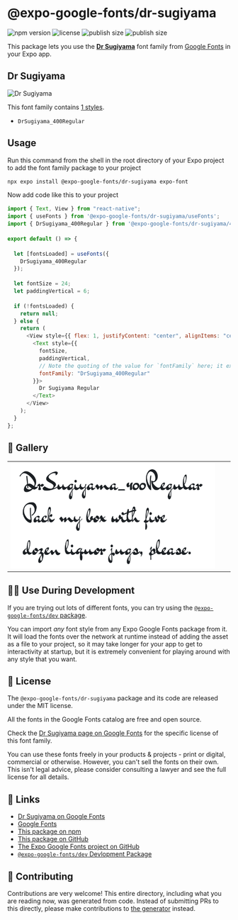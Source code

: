 # @expo-google-fonts/dr-sugiyama

![npm version](https://flat.badgen.net/npm/v/@expo-google-fonts/dr-sugiyama)
![license](https://flat.badgen.net/github/license/expo/google-fonts)
![publish size](https://flat.badgen.net/packagephobia/install/@expo-google-fonts/dr-sugiyama)
![publish size](https://flat.badgen.net/packagephobia/publish/@expo-google-fonts/dr-sugiyama)

This package lets you use the [**Dr Sugiyama**](https://fonts.google.com/specimen/Dr+Sugiyama) font family from [Google Fonts](https://fonts.google.com/) in your Expo app.

## Dr Sugiyama

![Dr Sugiyama](./font-family.png)

This font family contains [1 styles](#-gallery).

- `DrSugiyama_400Regular`

## Usage

Run this command from the shell in the root directory of your Expo project to add the font family package to your project

```sh
npx expo install @expo-google-fonts/dr-sugiyama expo-font
```

Now add code like this to your project

```js
import { Text, View } from "react-native";
import { useFonts } from '@expo-google-fonts/dr-sugiyama/useFonts';
import { DrSugiyama_400Regular } from '@expo-google-fonts/dr-sugiyama/400Regular';

export default () => {

  let [fontsLoaded] = useFonts({
    DrSugiyama_400Regular
  });

  let fontSize = 24;
  let paddingVertical = 6;

  if (!fontsLoaded) {
    return null;
  } else {
    return (
      <View style={{ flex: 1, justifyContent: "center", alignItems: "center" }}>
        <Text style={{
          fontSize,
          paddingVertical,
          // Note the quoting of the value for `fontFamily` here; it expects a string!
          fontFamily: "DrSugiyama_400Regular"
        }}>
          Dr Sugiyama Regular
        </Text>
      </View>
    );
  }
};
```

## 🔡 Gallery


||||
|-|-|-|
|![DrSugiyama_400Regular](./400Regular/DrSugiyama_400Regular.ttf.png)||||


## 👩‍💻 Use During Development

If you are trying out lots of different fonts, you can try using the [`@expo-google-fonts/dev` package](https://github.com/expo/google-fonts/tree/master/font-packages/dev#readme).

You can import _any_ font style from any Expo Google Fonts package from it. It will load the fonts over the network at runtime instead of adding the asset as a file to your project, so it may take longer for your app to get to interactivity at startup, but it is extremely convenient for playing around with any style that you want.


## 📖 License

The `@expo-google-fonts/dr-sugiyama` package and its code are released under the MIT license.

All the fonts in the Google Fonts catalog are free and open source.

Check the [Dr Sugiyama page on Google Fonts](https://fonts.google.com/specimen/Dr+Sugiyama) for the specific license of this font family.

You can use these fonts freely in your products & projects - print or digital, commercial or otherwise. However, you can't sell the fonts on their own. This isn't legal advice, please consider consulting a lawyer and see the full license for all details.

## 🔗 Links

- [Dr Sugiyama on Google Fonts](https://fonts.google.com/specimen/Dr+Sugiyama)
- [Google Fonts](https://fonts.google.com/)
- [This package on npm](https://www.npmjs.com/package/@expo-google-fonts/dr-sugiyama)
- [This package on GitHub](https://github.com/expo/google-fonts/tree/master/font-packages/dr-sugiyama)
- [The Expo Google Fonts project on GitHub](https://github.com/expo/google-fonts)
- [`@expo-google-fonts/dev` Devlopment Package](https://github.com/expo/google-fonts/tree/master/font-packages/dev)

## 🤝 Contributing

Contributions are very welcome! This entire directory, including what you are reading now, was generated from code. Instead of submitting PRs to this directly, please make contributions to [the generator](https://github.com/expo/google-fonts/tree/master/packages/generator) instead.
